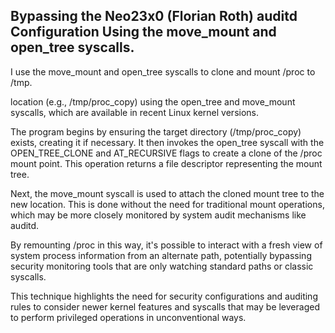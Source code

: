 
## Bypassing the Neo23x0 (Florian Roth) auditd Configuration Using the move_mount and open_tree syscalls.

I use the move_mount and open_tree syscalls to clone and mount /proc to /tmp.

location (e.g., /tmp/proc_copy) using the open_tree and move_mount syscalls, which are available in recent Linux kernel versions.

The program begins by ensuring the target directory (/tmp/proc_copy) exists, creating it if necessary. It then invokes the open_tree syscall with the OPEN_TREE_CLONE and AT_RECURSIVE flags to create a clone of the /proc mount point. This operation returns a file descriptor representing the mount tree.

Next, the move_mount syscall is used to attach the cloned mount tree to the new location. This is done without the need for traditional mount operations, which may be more closely monitored by system audit mechanisms like auditd.

By remounting /proc in this way, it's possible to interact with a fresh view of system process information from an alternate path, potentially bypassing security monitoring tools that are only watching standard paths or classic syscalls.

This technique highlights the need for security configurations and auditing rules to consider newer kernel features and syscalls that may be leveraged to perform privileged operations in unconventional ways.

